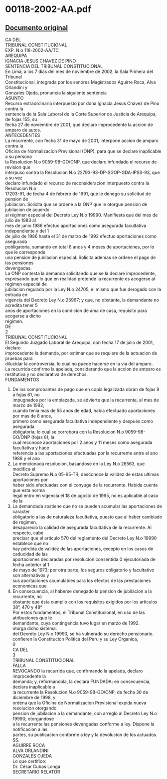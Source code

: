 
00118-2002-AA.pdf
=================
  
[Documento original](https://tc.gob.pe/jurisprudencia/2003/00118-2002-AA.pdf)  
---  
CA DEL  
TRIBUNAL CONSTITUCIONAL  
EXP. N.o 118-2002-AA/TC  
AREQUIPA  
IGNACIA JESUS CHAVEZ DE PINO  
SENTENCIA DEL TRIBUNAL CONSTITUCIONAL  
En Lima, a los 7 dias del mes de noviembre de 2002, la Sala Primera del Tribunal  
Constitucional, integrada por los senores Magistrados Aguirre Roca, Alva Orlandini y  
Gonzales Ojeda, pronuncia la siguiente sentencia  
ASUNTO  
Recurso extraordinario interpuesto por dona Ignacia Jesus Chavez de Pino contra la  
sentencia de la Sala Laboral de la Corte Superior de Justicia de Arequipa, de fojas 155, su  
fecha 27 de noviembre de 2001, que declaro improcedente la accion de amparo de autos.  
ANTECEDENTES  
La recurrente, con fecha 31 de mayo de 2001, interpone accion de amparo contra la  
Oficina de Normalizacion Previsional (ONP), para que se declare inaplicable a su persona  
la Resolucion N.o 9059-98-GO/ONP, que declaro infundado el recurso de revision que  
interpuso contra la Resolucion N.o 22793-93-DP-SGOP-GDA-IPSS-93, que a su vez  
declaro infundado el recurso de reconsideracion interpuesto contra la Resolucion N.o  
17293-91, de fecha 4 de febrero de 1991, que le denego su solicitud de pension de  
jubilacion. Solicita que se ordene a la ONP que le otorgue pension de jubilacion de acuerdo  
al régimen especial del Decreto Ley N.o 19990. Manifiesta que del mes de julio de 1983 al  
mes de junio 1986 efectuo aportaciones como asegurada facultativa independiente y del 1  
de julio de 1986 hasta el 31 de marzo de 1992 efectuo aportaciones como asegurada  
pobligatoria, sumando en total 8 anos y 4 meses de aportaciones, por lo que le corresponde  
una pension de jubilacion especial. Solicita ademas se ordene el pago de las pensiones  
devengadas.  
La ONP contesta la demanda solicitando que se la declare improcedente,  
expresando que lo que en realidad pretende la recurrente es acogerse al régimen especial de  
jubilacion regulado por la Ley N.o 24705, el mismo que fue derogado con la entrada en  
vigencia del Decreto Ley N.o 25967; y que, no obstante, la demandante no acredita tener 5  
anos de aportaciones en la condicion de ama de casa, requisito para acogerse a dicho  
régimen.  
DE  
2  
TRIBUNAL CONSTITUCIONAL  
El Segundo Juzgado Laboral de Arequipa, con fecha 17 de julio de 2001, declaro  
improcedente la demanda, por estimar que se requiere de la actuacion de pruebas para  
dilucidar la controversia, lo cual no puede hacerse en la via del amparo.  
La recurrida confirmo la apelada, considerando que la accion de amparo es  
restitutiva y no declarativa de derechos.  
FUNDAMENTOS  
1. De los comprobantes de pago que en copia legalizada obran de fojas 9 a fojas 61, no  
impugnados por la emplazada, se advierte que la recurrente, al mes de marzo de 1992,  
cuando tenia mas de 55 anos de edad, habia efectuado aportaciones por mas de 8 anos,  
primero como asegurada facultativa independiente y después como asegurada  
obligatoria; lo cual se corrobora con la Resolucion N.o 9059-98-GO/ONP (fojas 8), la  
cual reconoce aportaciones por 2 anos y 11 meses como asegurada facultativa y hace  
referencia a las aportaciones efectuadas por la recurrente entre el ano 1986 y el ano  
1992. La mencionada resolucion, basandose en la Ley N.o 26563, que modifica el  
Decreto Supremo N.o 05-95-TR, desconoce la validez de estas ultimas aportaciones por  
haber sido efectuadas con el conyuge de la recurrente. Habida cuenta que esta norma  
legal entro en vigencia el 18 de agosto de 1995, no es aplicable al caso de la  
2. La demandada sostiene que no se pueden acumular las aportaciones de caracter  
obligatorio a las de naturaleza facultativa, puesto que al haber cambiado de régimen,  
desaparecio la calidad de asegurada facultativa de la recurrente. Al respecto, cabe  
precisar que el articulo 570 del reglamento del Decreto Ley N.o 19990 establece que no  
hay pérdida de validez de las aportaciones, excepto en los casos de caducidad de las  
aportaciones declaradas por resolucion consentida 0 ejecutoriada de fecha anterior al 1  
de mayo de 1973; por otra parte, los seguros obligatorio y facultativo son alternativos y  
sus aportaciones acumulables para los efectos de las prestaciones economicas que  
3. En consecuencia, al haberse denegado la pension de jubilacion a la recurrente, no  
obstante que ésta cumplio con los requisitos exigidos por los articulos 38°, 470 y 48°  
Por estos fundamentos, el Tribunal Constitucional, en uso de las atribuciones que le  
demandante, cuya contingencia tuvo lugar en marzo de 1992.  
otorga dicho sistema.  
del Decreto Ley N.o 19990, se ha vulnerado su derecho pensionario.  
confieren la Constitucion Politica del Peru y su Ley Organica,  
0  
CA DEL  
3  
TRIBUNAL CONSTITUCIONAL  
FALLA  
REVOCANDO la recurrida que, confirmando la apelada, declaro improcedente la  
demanda; y, reformandola, la declara FUNDADA; en consecuencia, declara inaplicable a  
la recurrente la Resolucion N.o 9059-98-GO/ONP, de fecha 30 de diciembre de 1998, y  
ordena que la Oficina de Normalizacion Previsional expida nueva resolucion otorgando  
pension de jubilacion a la demandante, con arreglo al Decreto Ley N.o 19990; otorgandose  
a la recurrente las pensiones devengadas conforme a ley. Dispone la notificacion a las  
partes, su publicacion conforme a ley y la devolucion de los actuados.  
SS.  
AGUIRRE ROCA  
ALVA ORLANDINI  
GONZALES OJEDA  
Lo que certifico:  
Dr. César Cubas Longa  
SECRETARIO RELATOR